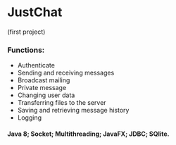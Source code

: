 # JustChat 
(first project)
<h3>Functions:</h3>

 * Authenticate 
 * Sending and receiving messages
 * Broadcast mailing
 * Private message
 * Changing user data
 * Transferring files to the server
 * Saving and retrieving message history
 * Logging
 
  #### Java 8; Socket; Multithreading; JavaFX; JDBC; SQlite.
